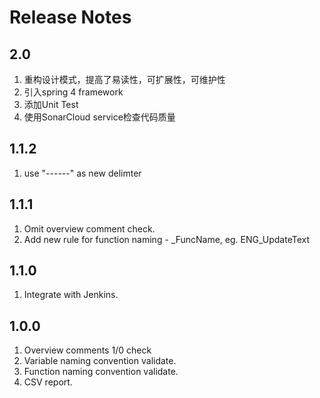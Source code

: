 # Release Notes

## 2.0
1. 重构设计模式，提高了易读性，可扩展性，可维护性
2. 引入spring 4 framework
3. 添加Unit Test
4. 使用SonarCloud service检查代码质量

## 1.1.2
1. use "------" as new delimter

## 1.1.1
1. Omit overview comment check.
2. Add new rule for function naming - <App>_FuncName, eg. ENG_UpdateText

## 1.1.0
1. Integrate with Jenkins.

## 1.0.0
1. Overview comments 1/0 check
2. Variable naming convention validate.
3. Function naming convention validate.
4. CSV report.